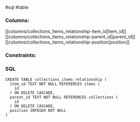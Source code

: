 #sql #table 

### Columns:
[[columns/collections_items_relationship-item_id|item_id]]
[[columns/collections_items_relationship-parent_id|parent_id]]
[[columns/collections_items_relationship-position|position]]

### Constraints:

### SQL
```sqlite
CREATE TABLE collections_items_relationship (
  item_id TEXT NOT NULL REFERENCES items (
    id
  ) ON DELETE CASCADE,
  parent_id TEXT NOT NULL REFERENCES collections (
    id
  ) ON DELETE CASCADE,
  position INTEGER NOT NULL
)
```